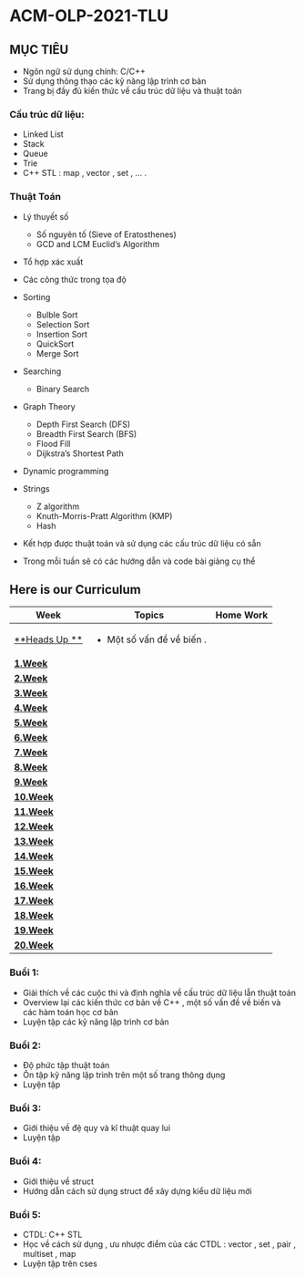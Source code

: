 # ACM-OLP-2021-TLU

## MỤC TIÊU

- Ngôn ngữ sử dụng chính: C/C++
- Sử dụng thông thạo các kỹ năng lập trình cơ bản
- Trang bị đầy đủ kiến thức về cấu trúc dữ liệu và thuật toán
### Cấu trúc dữ liệu:
   - Linked List
   - Stack
   - Queue
   - Trie
   - C++ STL : map , vector , set , ... .
### Thuật Toán

  - Lý thuyết số
    - Số nguyên tố (Sieve of Eratosthenes)
    - GCD and LCM Euclid’s Algorithm
    
  - Tổ hợp xác xuất

  - Các công thức trong tọa độ 

  - Sorting
    - Bulble Sort
    - Selection Sort
    - Insertion Sort
    - QuickSort
    - Merge Sort

  - Searching
    - Binary Search
   
   - Graph Theory
     - Depth First Search (DFS)
     - Breadth First Search (BFS) 
     - Flood Fill
     - Dijkstra’s Shortest Path
    
  - Dynamic programming
    

  - Strings
    - Z algorithm
    - Knuth-Morris-Pratt Algorithm (KMP)
    - Hash

- Kết hợp được thuật toán và sử dụng các cấu trúc dữ liệu có sẵn

- Trong mỗi tuần sẽ có các hướng dẫn và code bài giảng cụ thể
## Here is our Curriculum
|Week|Topics|Home Work|
| --- | --- | --- |
|[**Heads Up **](https://github.com/Drake1st/ACM-OLP-2021-TLU)|<ul><li>Một số vấn đề về biến .</li></ul>||
|[**1.Week**](https://github.com/Drake1st/ACM-OLP-2021-TLU)| ||
|[**2.Week**](https://github.com/Drake1st/ACM-OLP-2021-TLU)|||
|[**3.Week**](https://github.com/Drake1st/ACM-OLP-2021-TLU)|||
|[**4.Week**](https://github.com/Drake1st/ACM-OLP-2021-TLU)|||
|[**5.Week**](https://github.com/Drake1st/ACM-OLP-2021-TLU)|||
|[**6.Week**](https://github.com/Drake1st/ACM-OLP-2021-TLU)|||
|[**7.Week**](https://github.com/Drake1st/ACM-OLP-2021-TLU)|||
|[**8.Week**](https://github.com/Drake1st/ACM-OLP-2021-TLU)|||
|[**9.Week**](https://github.com/Drake1st/ACM-OLP-2021-TLU)|||
|[**10.Week**](https://github.com/Drake1st/ACM-OLP-2021-TLU)|||
|[**11.Week**](https://github.com/Drake1st/ACM-OLP-2021-TLU)|||
|[**12.Week**](https://github.com/Drake1st/ACM-OLP-2021-TLU)|||
|[**13.Week**](https://github.com/Drake1st/ACM-OLP-2021-TLU)|||
|[**14.Week**](https://github.com/Drake1st/ACM-OLP-2021-TLU)|||
|[**15.Week**](https://github.com/Drake1st/ACM-OLP-2021-TLU)|||
|[**16.Week**](https://github.com/Drake1st/ACM-OLP-2021-TLU)|||
|[**17.Week**](https://github.com/Drake1st/ACM-OLP-2021-TLU)|||
|[**18.Week**](https://github.com/Drake1st/ACM-OLP-2021-TLU)|||
|[**19.Week**](https://github.com/Drake1st/ACM-OLP-2021-TLU)|||
|[**20.Week**](https://github.com/Drake1st/ACM-OLP-2021-TLU)|||


### Buổi 1:
- Giải thích về các cuộc thi và định nghĩa về cấu trúc dữ liệu lẫn thuật toán
- Overview lại các kiến thức cơ bản về C++ , một số vấn đề về biến và các hàm toán học cơ bản
- Luyện tập các kỹ năng lập trình cơ bản

### Buổi 2:
- Độ phức tập thuật toán
- Ôn tập kỹ năng lập trình trên một số trang thông dụng
- Luyện tập

### Buổi 3:
- Giới thiệu về đệ quy và kĩ thuật quay lui
- Luyện tập

### Buổi 4:
- Giới thiệu về struct
- Hướng dẫn cách sử dụng struct để xây dựng kiểu dữ liệu mới

### Buổi 5:
- CTDL: C++ STL 
- Học về cách sử dụng , ưu nhược điểm của các CTDL : vector , set , pair , multiset , map 
- Luyện tập trên cses

